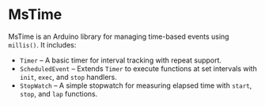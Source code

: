# MsTime

MsTime is an Arduino library for managing time-based events using `millis()`. It includes:

- `Timer` – A basic timer for interval tracking with repeat support.
- `ScheduledEvent` – Extends `Timer` to execute functions at set intervals with `init`, `exec`, and `stop` handlers.
- `StopWatch` – A simple stopwatch for measuring elapsed time with `start`, `stop`, and `lap` functions.
